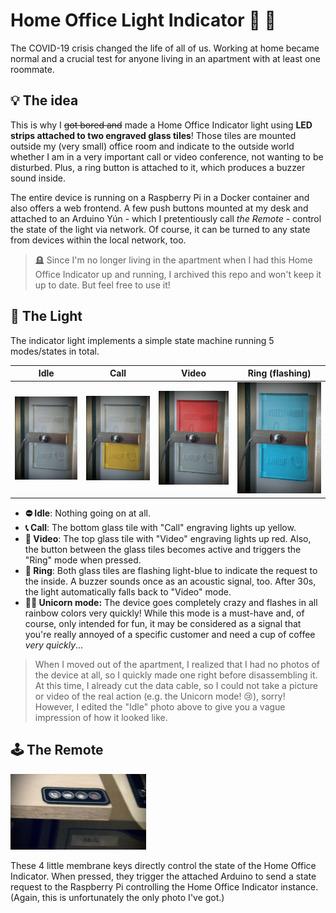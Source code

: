 # Home Office Light Indicator :flashlight: :rotating_light:

The COVID-19 crisis changed the life of all of us. Working at home became normal
and a crucial test for anyone living in an apartment with at least one roommate.

## :bulb: The idea

This is why I ~~got bored and~~ made a Home Office Indicator light using **LED
strips attached to two engraved glass tiles**! Those tiles are mounted outside
my (very small) office room and indicate to the outside world whether I am in a
very important call or video conference, not wanting to be disturbed. Plus, a
ring button is attached to it, which produces a buzzer sound inside.

The entire device is running on a Raspberry Pi in a Docker container and also
offers a web frontend. A few push buttons mounted at my desk and attached to an
Arduino Yún - which I pretentiously call *the Remote* - control the state of the
light via network. Of course, it can be turned to any state from devices within
the local network, too.

> :headstone: Since I'm no longer living in the apartment when I had this Home
Office Indicator up and running, I archived this repo and won't keep it up to
date. But feel free to use it!

## :traffic_light: The Light

The indicator light implements a simple state machine running 5 modes/states in
total.

|Idle|Call|Video|Ring (flashing)|
|---|---|---|---|
|![Idle](doc/light.jpg)|![Call](doc/light_call.jpg)|![Video](doc/light_video.jpg)|![Ring](doc/light_ring.jpg)|

- **:no_entry: Idle**: Nothing going on at all.
- **:telephone_receiver: Call**: The bottom glass tile with "Call" engraving
  lights up yellow.
- **:movie_camera: Video**: The top glass tile with "Video" engraving lights up
  red. Also, the button between the glass tiles becomes active and triggers the
  "Ring" mode when pressed.
- **:bell: Ring**: Both glass tiles are flashing light-blue to indicate the
  request to the inside. A buzzer sounds once as an acoustic signal, too. After
  30s, the light automatically falls back to "Video" mode.
- **:rainbow::unicorn: Unicorn mode:** The device goes completely crazy and
  flashes in all rainbow colors very quickly! While this mode is a must-have
  and, of course, only intended for fun, it may be considered as a signal that
  you're really annoyed of a specific customer and need a cup of coffee *very
  quickly*...

> When I moved out of the apartment, I realized that I had no photos of the
device at all, so I quickly made one right before disassembling it. At this
time, I already cut the data cable, so I could not take a picture or video of
the real action (e.g. the Unicorn mode! :cry:), sorry! However, I edited the
"Idle" photo above to give you a vague impression of how it looked like.

## :joystick: The Remote

![!Remote](doc/remote.jpg)

These 4 little membrane keys directly control the state of the Home Office
Indicator. When pressed, they trigger the attached Arduino to send a state
request to the Raspberry Pi controlling the Home Office Indicator instance.
(Again, this is unfortunately the only photo I've got.)
